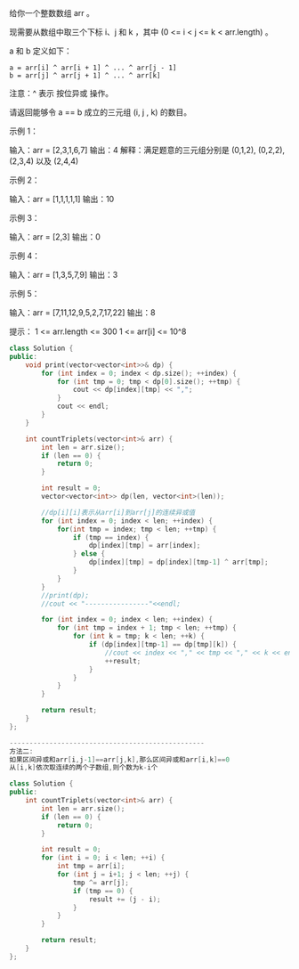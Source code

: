 给你一个整数数组 arr 。

现需要从数组中取三个下标 i、j 和 k ，其中 (0 <= i < j <= k < arr.length) 。

a 和 b 定义如下：


	a = arr[i] ^ arr[i + 1] ^ ... ^ arr[j - 1]
	b = arr[j] ^ arr[j + 1] ^ ... ^ arr[k]


注意：^ 表示 按位异或 操作。

请返回能够令 a == b 成立的三元组 (i, j , k) 的数目。

 

示例 1：

输入：arr = [2,3,1,6,7]
输出：4
解释：满足题意的三元组分别是 (0,1,2), (0,2,2), (2,3,4) 以及 (2,4,4)


示例 2：

输入：arr = [1,1,1,1,1]
输出：10


示例 3：

输入：arr = [2,3]
输出：0


示例 4：

输入：arr = [1,3,5,7,9]
输出：3


示例 5：

输入：arr = [7,11,12,9,5,2,7,17,22]
输出：8


提示：
1 <= arr.length <= 300
1 <= arr[i] <= 10^8

```cpp
class Solution {
public:
    void print(vector<vector<int>>& dp) {
        for (int index = 0; index < dp.size(); ++index) {
            for (int tmp = 0; tmp < dp[0].size(); ++tmp) {
                cout << dp[index][tmp] << ",";
            }
            cout << endl;
        }
    }

    int countTriplets(vector<int>& arr) {
        int len = arr.size();
        if (len == 0) {
            return 0;
        }

        int result = 0;
        vector<vector<int>> dp(len, vector<int>(len));

        //dp[i][i]表示从arr[i]到arr[j]的连续异或值
        for (int index = 0; index < len; ++index) {
            for(int tmp = index; tmp < len; ++tmp) {
                if (tmp == index) {
                    dp[index][tmp] = arr[index];
                } else {
                    dp[index][tmp] = dp[index][tmp-1] ^ arr[tmp];
                }
            }
        }
        //print(dp);
        //cout << "----------------"<<endl;

        for (int index = 0; index < len; ++index) {
            for (int tmp = index + 1; tmp < len; ++tmp) {
                for (int k = tmp; k < len; ++k) {
                    if (dp[index][tmp-1] == dp[tmp][k]) {
                        //cout << index << "," << tmp << "," << k << endl;
                        ++result;
                    }
                }
            }
        }

        return result;
    }
};

-------------------------------------------------
方法二:
如果区间异或和arr[i,j-1]==arr[j,k],那么区间异或和arr[i,k]==0
从[i,k]依次取连续的两个子数组,则个数为k-i个

class Solution {
public:
    int countTriplets(vector<int>& arr) {
        int len = arr.size();
        if (len == 0) {
            return 0;
        }

        int result = 0;
        for (int i = 0; i < len; ++i) {
            int tmp = arr[i];
            for (int j = i+1; j < len; ++j) {
                tmp ^= arr[j];
                if (tmp == 0) {
                    result += (j - i);
                }
            }
        }

        return result;
    }
};
```